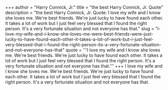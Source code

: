 +++
author = "Harry Connick, Jr."
title = "the best Harry Connick, Jr. Quote"
description = "the best Harry Connick, Jr. Quote: I love my wife and I know she loves me. We're best friends. We're just lucky to have found each other. It takes a lot of work but I just feel very blessed that I found the right person. It's a very fortunate situation and not everyone has that."
slug = "i-love-my-wife-and-i-know-she-loves-me-were-best-friends-were-just-lucky-to-have-found-each-other-it-takes-a-lot-of-work-but-i-just-feel-very-blessed-that-i-found-the-right-person-its-a-very-fortunate-situation-and-not-everyone-has-that"
quote = '''I love my wife and I know she loves me. We're best friends. We're just lucky to have found each other. It takes a lot of work but I just feel very blessed that I found the right person. It's a very fortunate situation and not everyone has that.'''
+++
I love my wife and I know she loves me. We're best friends. We're just lucky to have found each other. It takes a lot of work but I just feel very blessed that I found the right person. It's a very fortunate situation and not everyone has that.
